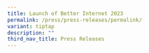 ```yaml
---
title: Launch of Better Internet 2023
permalink: /press/press-releases/permalink/
variant: tiptap
description: ""
third_nav_title: Press Releases
---
```

